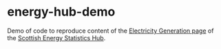 # energy-hub-demo

Demo of code to reproduce content of the [Electricity Generation page](https://scotland.shinyapps.io/Energy/?Section=RenLowCarbon&Subsection=RenElec&Chart=ElecGen) of the [Scottish Energy Statistics Hub](https://scotland.shinyapps.io/Energy).
